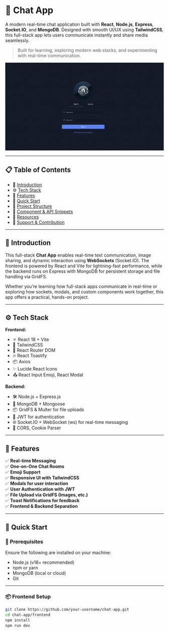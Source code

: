 # 💬 Chat App

A modern real-time chat application built with **React**, **Node.js**, **Express**, **Socket.IO**, and **MongoDB**. Designed with smooth UI/UX using **TailwindCSS**, this full-stack app lets users communicate instantly and share media seamlessly.

> Built for learning, exploring modern web stacks, and experimenting with real-time communication.

![Chat App Banner](https://raw.githubusercontent.com/rkgith01/media/refs/heads/main/All%20Folders/mern/chatapp_11.png) <!-- Replace with actual banner if available -->

---

## 📋 Table of Contents

- 🤖 [Introduction](#-introduction)
- ⚙️ [Tech Stack](#-tech-stack)
- 🔋 [Features](#-features)
- 🚀 [Quick Start](#-quick-start)
- 🔧 [Project Structure](#-project-structure)
- 🧩 [Component & API Snippets](#-component--api-snippets)
- 🔗 [Resources](#-resources)
- 🙌 [Support & Contribution](#-support--contribution)

---

## 🤖 Introduction

This full-stack **Chat App** enables real-time text communication, image sharing, and dynamic interaction using **WebSockets** (Socket.IO). The frontend is powered by React and Vite for lightning-fast performance, while the backend runs on Express with MongoDB for persistent storage and file handling via GridFS.

Whether you’re learning how full-stack apps communicate in real-time or exploring how sockets, modals, and custom components work together, this app offers a practical, hands-on project.

---

## ⚙️ Tech Stack

**Frontend:**
- ⚛️ React 18 + Vite
- 💨 TailwindCSS
- 🔁 React Router DOM
- 🔥 React Toastify
- 📦 Axios
- ✨ Lucide React Icons
- 📤 React Input Emoji, React Modal

**Backend:**
- 🛠️ Node.js + Express.js
- 🧬 MongoDB + Mongoose
- 📦 GridFS & Multer for file uploads
- 🔐 JWT for authentication
- 🌐 Socket.IO + WebSocket (ws) for real-time messaging
- 🔄 CORS, Cookie Parser

---

## 🔋 Features

✅ **Real-time Messaging**  
✅ **One-on-One Chat Rooms**  
✅ **Emoji Support**  
✅ **Responsive UI with TailwindCSS**  
✅ **Modals for user interaction**  
✅ **User Authentication with JWT**  
✅ **File Upload via GridFS (Images, etc.)**  
✅ **Toast Notifications for feedback**  
✅ **Frontend & Backend Separation**  

---

## 🚀 Quick Start

### 🧰 Prerequisites

Ensure the following are installed on your machine:

- Node.js (v18+ recommended)
- npm or yarn
- MongoDB (local or cloud)
- Git

---

### 📦 Frontend Setup

```bash
git clone https://github.com/your-username/chat-app.git
cd chat-app/frontend
npm install
npm run dev
